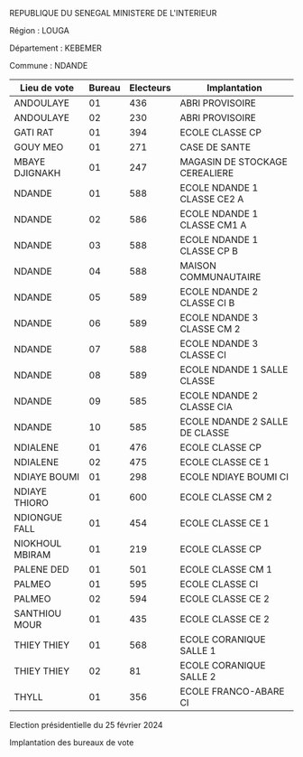 REPUBLIQUE DU SENEGAL MINISTERE DE L'INTERIEUR

Région : LOUGA

Département : KEBEMER

Commune : NDANDE

| Lieu de vote | Bureau | Electeurs | Implantation |
| - | - | - | - |
| ANDOULAYE | 01 | 436 | ABRI PROVISOIRE |
| ANDOULAYE | 02 | 230 | ABRI PROVISOIRE |
| GATI RAT | 01 | 394 | ECOLE CLASSE CP |
| GOUY MEO | 01 | 271 | CASE DE SANTE |
| MBAYE DJIGNAKH | 01 | 247 | MAGASIN DE STOCKAGE CEREALIERE |
| NDANDE | 01 | 588 | ECOLE NDANDE 1 CLASSE CE2 A |
| NDANDE | 02 | 586 | ECOLE NDANDE 1 CLASSE CM1 A |
| NDANDE | 03 | 588 | ECOLE NDANDE 1 CLASSE CP B |
| NDANDE | 04 | 588 | MAISON COMMUNAUTAIRE |
| NDANDE | 05 | 589 | ECOLE NDANDE 2 CLASSE CI B |
| NDANDE | 06 | 589 | ECOLE NDANDE 3 CLASSE CM 2 |
| NDANDE | 07 | 588 | ECOLE NDANDE 3 CLASSE CI |
| NDANDE | 08 | 589 | ECOLE NDANDE 1 SALLE CLASSE |
| NDANDE | 09 | 585 | ECOLE NDANDE 2 CLASSE CIA |
| NDANDE | 10 | 585 | ECOLE NDANDE 2 SALLE DE CLASSE |
| NDIALENE | 01 | 476 | ECOLE CLASSE CP |
| NDIALENE | 02 | 475 | ECOLE CLASSE CE 1 |
| NDIAYE BOUMI | 01 | 298 | ECOLE NDIAYE BOUMI CI |
| NDIAYE THIORO | 01 | 600 | ECOLE CLASSE CM 2 |
| NDIONGUE FALL | 01 | 454 | ECOLE CLASSE CE 1 |
| NIOKHOUL MBIRAM | 01 | 219 | ECOLE CLASSE CP |
| PALENE DED | 01 | 501 | ECOLE CLASSE CM 1 |
| PALMEO | 01 | 595 | ECOLE CLASSE CI |
| PALMEO | 02 | 594 | ECOLE CLASSE CE 2 |
| SANTHIOU MOUR | 01 | 435 | ECOLE CLASSE CE 2 |
| THIEY THIEY | 01 | 568 | ECOLE CORANIQUE SALLE 1 |
| THIEY THIEY | 02 | 81 | ECOLE CORANIQUE SALLE 2 |
| THYLL | 01 | 356 | ECOLE FRANCO-ABARE CI |

<!-- PageNumber="13/21" -->

Election présidentielle du 25 février 2024

Implantation des bureaux de vote
